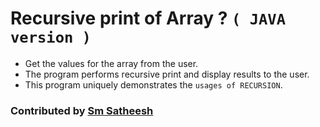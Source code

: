 # Recursive print of Array ? `( JAVA version )`

* Get the values for the array from the user.
* The program performs recursive print and display results to the user.
* This program uniquely demonstrates the `usages of RECURSION`.

### Contributed by [Sm Satheesh](https://github.com/smsatheesh)

